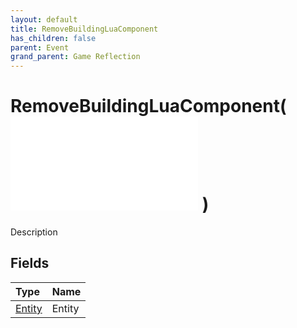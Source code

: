 ```yaml
---
layout: default
title: RemoveBuildingLuaComponent
has_children: false
parent: Event
grand_parent: Game Reflection
---
```

# RemoveBuildingLuaComponent( ![ EntityEventBase ](/game-reflection/events/entity_event_base.md) )
Description 

## Fields
| Type | Name |
|:-------------|:--------------|
| [Entity](/game-reflection/classes/entity.md) | Entity |
